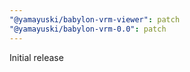 ```yaml
---
"@yamayuski/babylon-vrm-viewer": patch
"@yamayuski/babylon-vrm-0.0": patch
---
```


Initial release

